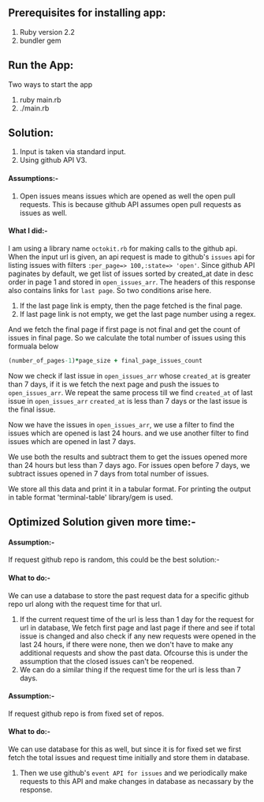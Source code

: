 ## Prerequisites for installing app:
1. Ruby version 2.2
2. bundler gem

## Run the App:
Two ways to start the app
1. ruby main.rb
2. ./main.rb

## Solution:
1. Input is taken via standard input.
2. Using github API V3.

#### Assumptions:-
1. Open issues means issues which are opened as well the open pull requests. This is because github API assumes open pull requests as issues as well.
#### What I did:-
I am using a library name `octokit.rb` for making calls to the github api. 
When the input url is given, an api request is made to github's `issues` api for listing issues with filters `:per_page=> 100,:state=> 'open'`.
Since github API paginates by default, we get list of issues sorted by created_at date in desc order in page 1 and stored in `open_issues_arr`. The headers of this response also contains links for `last page`. So two conditions arise here.
1. If the last page link is empty, then the page fetched is the final page.
2. If last page link is not empty, we get the last page number using a regex.

And we fetch the final page if first page is not final and get the count of issues in final page.
So we calculate the total number of issues using this formuala below
```ruby
(number_of_pages-1)*page_size + final_page_issues_count
```

Now we check if last issue in `open_issues_arr` whose `created_at` is greater than 7 days, if it is we fetch the next page and push the issues to `open_issues_arr`. We repeat the same process till we find `created_at` of last issue in `open_issues_arr` `created_at` is less than 7 days or the last issue is the final issue.

Now we have the issues in `open_issues_arr`, we use a filter to find the issues which are opened is last 24 hours. and we use another filter to find issues which are opened in last 7 days.

We use both the results and subtract them to get the issues opened more than 24 hours but less than 7 days ago.
For issues open before 7 days, we subtract issues opened in 7 days from total number of issues. 

We store all this data and print it in a tabular format. For printing the output in table format 'terminal-table' library/gem is used.


## Optimized Solution given more time:-

#### Assumption:-
 If request github repo is random, this could be the best solution:-
#### What to do:-
We can use a database to store the past request data for a specific github repo url along with the request time for that url.
1. If the current request time of the url is less than 1 day for the request for url in database, We fetch first page and last page if there and see if total issue is changed and also check if any new requests were opened in the last 24 hours, if there were none, then we don't have to make any additional requests and show the past data. Ofcourse this is under the assumption that the closed issues can't be reopened.
2. We can do a similar thing if the request time for the url is less than 7 days.

#### Assumption:-
 If request github repo is from fixed set of repos.
#### What to do:-
 We can use database for this as well, but since it is for fixed set we first fetch the total issues and request time initially and store them in database.
 1. Then we use github's `event API for issues` and we periodically make requests to this API and make changes in database as necassary by the response.

